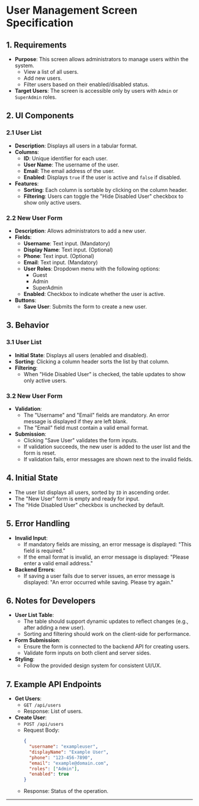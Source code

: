 # User Management Screen Specification

## 1. Requirements
- **Purpose**: This screen allows administrators to manage users within the system.
  - View a list of all users.
  - Add new users.
  - Filter users based on their enabled/disabled status.
- **Target Users**: The screen is accessible only by users with `Admin` or `SuperAdmin` roles.

## 2. UI Components

### 2.1 User List
- **Description**: Displays all users in a tabular format.
- **Columns**:
  - **ID**: Unique identifier for each user.
  - **User Name**: The username of the user.
  - **Email**: The email address of the user.
  - **Enabled**: Displays `true` if the user is active and `false` if disabled.
- **Features**:
  - **Sorting**: Each column is sortable by clicking on the column header.
  - **Filtering**: Users can toggle the "Hide Disabled User" checkbox to show only active users.

### 2.2 New User Form
- **Description**: Allows administrators to add a new user.
- **Fields**:
  - **Username**: Text input. (Mandatory)
  - **Display Name**: Text input. (Optional)
  - **Phone**: Text input. (Optional)
  - **Email**: Text input. (Mandatory)
  - **User Roles**: Dropdown menu with the following options:
    - Guest
    - Admin
    - SuperAdmin
  - **Enabled**: Checkbox to indicate whether the user is active.
- **Buttons**:
  - **Save User**: Submits the form to create a new user.

## 3. Behavior

### 3.1 User List
- **Initial State**: Displays all users (enabled and disabled).
- **Sorting**: Clicking a column header sorts the list by that column.
- **Filtering**:
  - When "Hide Disabled User" is checked, the table updates to show only active users.

### 3.2 New User Form
- **Validation**:
  - The "Username" and "Email" fields are mandatory. An error message is displayed if they are left blank.
  - The "Email" field must contain a valid email format.
- **Submission**:
  - Clicking "Save User" validates the form inputs.
  - If validation succeeds, the new user is added to the user list and the form is reset.
  - If validation fails, error messages are shown next to the invalid fields.

## 4. Initial State
- The user list displays all users, sorted by `ID` in ascending order.
- The "New User" form is empty and ready for input.
- The "Hide Disabled User" checkbox is unchecked by default.

## 5. Error Handling
- **Invalid Input**:
  - If mandatory fields are missing, an error message is displayed: "This field is required."
  - If the email format is invalid, an error message is displayed: "Please enter a valid email address."
- **Backend Errors**:
  - If saving a user fails due to server issues, an error message is displayed: "An error occurred while saving. Please try again."

## 6. Notes for Developers
- **User List Table**:
  - The table should support dynamic updates to reflect changes (e.g., after adding a new user).
  - Sorting and filtering should work on the client-side for performance.
- **Form Submission**:
  - Ensure the form is connected to the backend API for creating users.
  - Validate form inputs on both client and server sides.
- **Styling**:
  - Follow the provided design system for consistent UI/UX.

## 7. Example API Endpoints
- **Get Users**:
  - `GET /api/users`
  - Response: List of users.
- **Create User**:
  - `POST /api/users`
  - Request Body:
    ```json
    {
      "username": "exampleuser",
      "displayName": "Example User",
      "phone": "123-456-7890",
      "email": "example@domain.com",
      "roles": ["Admin"],
      "enabled": true
    }
    ```
  - Response: Status of the operation.

---


